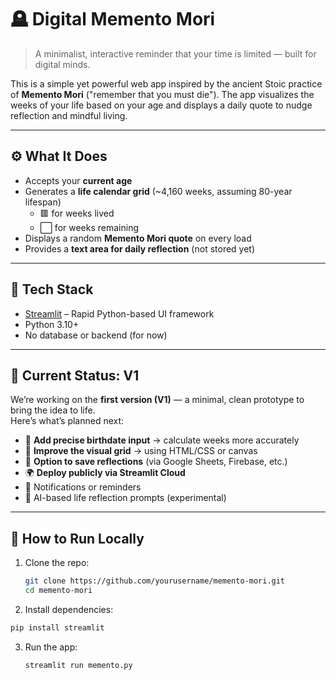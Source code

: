 # 🪦 Digital Memento Mori

> A minimalist, interactive reminder that your time is limited — built for digital minds.

This is a simple yet powerful web app inspired by the ancient Stoic practice of **Memento Mori** ("remember that you must die"). The app visualizes the weeks of your life based on your age and displays a daily quote to nudge reflection and mindful living.

---

## ⚙️ What It Does

- Accepts your **current age**
- Generates a **life calendar grid** (~4,160 weeks, assuming 80-year lifespan)
  - 🟥 for weeks lived
  - ⬜ for weeks remaining
- Displays a random **Memento Mori quote** on every load
- Provides a **text area for daily reflection** (not stored yet)

---

## 🔨 Tech Stack

- [Streamlit](https://streamlit.io/) – Rapid Python-based UI framework
- Python 3.10+
- No database or backend (for now)

---

## 🚧 Current Status: V1

We’re working on the **first version (V1)** — a minimal, clean prototype to bring the idea to life.  
Here’s what’s planned next:

- 📅 **Add precise birthdate input** → calculate weeks more accurately
- 🎨 **Improve the visual grid** → using HTML/CSS or canvas
- 💾 **Option to save reflections** (via Google Sheets, Firebase, etc.)
- 🌍 **Deploy publicly via Streamlit Cloud**
- 🔔 Notifications or reminders
- 🧠 AI-based life reflection prompts (experimental)

---

## 🚀 How to Run Locally

1. Clone the repo:
   ```bash
   git clone https://github.com/yourusername/memento-mori.git
   cd memento-mori
2. Install dependencies:
  ```bash
  pip install streamlit
  ```
3. Run the app:
   ```bash
   streamlit run memento.py
